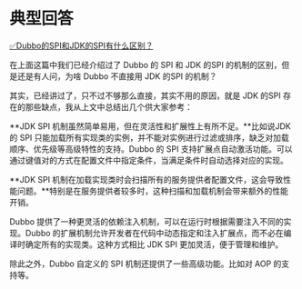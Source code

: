 # 典型回答


[✅Dubbo的SPI和JDK的SPI有什么区别？](https://www.yuque.com/hollis666/qyhor6/eu2hm5yzpmo51kwg)



在上面这篇中我们已经介绍过了 Dubbo 的 SPI 和 JDK 的SPI 的机制的区别，但是还是有人问，为啥 Dubbo 不直接用 JDK 的SPI 的机制？



其实，已经讲过了，只不过不够那么直接，其实不用的原因，就是 JDK 的SPI 存在的那些缺点，我从上文中总结出几个供大家参考：



**JDK SPI 机制虽然简单易用，但在灵活性和扩展性上有所不足。**比如说JDK的 SPI 只能加载所有实现类的实例，并不能对实例进行过滤或排序，缺乏对加载顺序、优先级等高级特性的支持。Dubbo 的 SPI 支持扩展点自动激活功能。可以通过键值对的方式在配置文件中指定条件，当满足条件时自动选择对应的实现。



**JDK SPI 机制在加载实现类时会扫描所有的服务提供者配置文件，这会导致性能问题。**特别是在服务提供者较多时，这种扫描和加载机制会带来额外的性能开销。



Dubbo 提供了一种更灵活的依赖注入机制，可以在运行时根据需要注入不同的实现。Dubbo 的扩展机制允许开发者在代码中动态指定和注入扩展点，而不必在编译时确定所有的实现类。这种方式相比 JDK SPI 更加灵活，便于管理和维护。



除此之外，Dubbo 自定义的 SPI 机制还提供了一些高级功能。比如对 AOP 的支持等。

